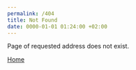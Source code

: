 ```yaml
---
permalink: /404
title: Not Found
date: 0000-01-01 01:24:00 +02:00
---
```


Page of requested address does not exist.

[Home](/)

